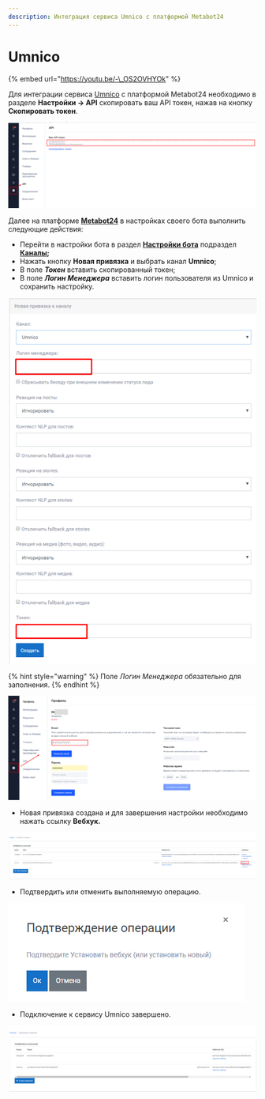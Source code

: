 ```yaml
---
description: Интеграция сервиса Umnico с платформой Metabot24
---
```


# Umnico

{% embed url="https://youtu.be/-\_OS2OVHYOk" %}

Для интеграции сервиса [Umnico](https://umnico.com) c платформой Metabot24 необходимо в разделе **Настройки -&gt; API** скопировать ваш API токен, нажав на кнопку **Скопировать токен**. 

![](../.gitbook/assets/izobrazhenie%20%28216%29.png)

Далее на платформе [**Metabot24**](https://app.metabot24.com) в настройках своего бота выполнить следующие действия:

* Перейти в настройки бота в раздел [**Настройки бота**](https://app.metabot24.com/bot-channel#) подраздел [**Каналы**](https://metarex.gitbook.io/metabot24/panel-upravleniya-botom/kanaly)**;**
* Нажать кнопку **Новая привязка** и выбрать канал **Umnico**;
* В поле _**Токен**_ вставить скопированный токен;
* В поле _**Логин Менеджера**_ вставить логин пользователя из Umnico и сохранить настройку.

![](../.gitbook/assets/izobrazhenie%20%28366%29.png)

{% hint style="warning" %}
Поле _Логин Менеджера_ обязательно для заполнения.
{% endhint %}

![](../.gitbook/assets/izobrazhenie%20%28247%29.png)

* Новая привязка создана и для завершения настройки необходимо нажать ссылку **Вебхук.**

![](../.gitbook/assets/izobrazhenie%20%28180%29.png)

* Подтвердить или отменить выполняемую операцию.

![](../.gitbook/assets/image%20%28121%29.png)

* Подключение к сервису Umnico завершено.

![](../.gitbook/assets/izobrazhenie%20%2856%29.png)

